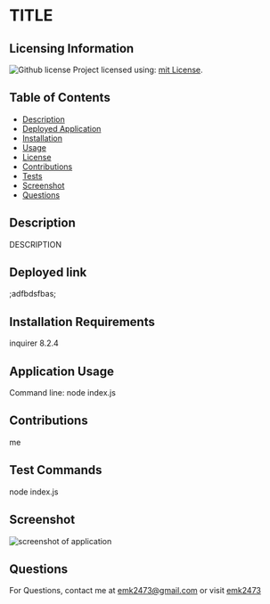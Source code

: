 
  # TITLE

  ## Licensing Information
  ![Github license](https://img.shields.io/badge/license-mit-blue.svg)
  Project licensed using: [mit License](https://choosealicense.com/licenses/mit/).

  ## Table of Contents

  - [Description](#description)
  - [Deployed Application](#deployed)
  - [Installation](#installation)
  - [Usage](#usage)
  - [License](#license)
  - [Contributions](#contributions)
  - [Tests](#tests)
  - [Screenshot](#screenshot)
  - [Questions](#questions)

  
  ## Description
  DESCRIPTION

  ## Deployed link
  ;adfbdsfbas;

  ## Installation Requirements
  inquirer 8.2.4

  ## Application Usage
  Command line: node index.js

  ## Contributions
  me

  ## Test Commands
  node index.js

  ## Screenshot
  ![screenshot of application](/assets/sceenShot.png)

  ## Questions
  For Questions, contact me at emk2473@gmail.com or visit [emk2473](https://github.com/emk2473)

